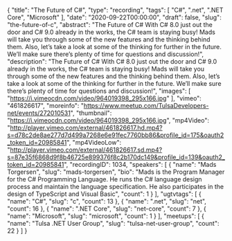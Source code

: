 {
  "title": "The Future of C#",
  "type": "recording",
  "tags": [
    "C#",
    ".net",
    ".NET Core",
    "Microsoft"
  ],
  "date": "2020-09-22T00:00:00",
  "draft": false,
  "slug": "the-future-of-c",
  "abstract": "The Future of C# With C# 8.0 just out the door and C# 9.0 already in the works, the C# team is staying busy! Mads will take you through some of the new features and the thinking behind them. Also, let’s take a look at some of the thinking for further in the future. We’ll make sure there’s plenty of time for questions and discussion!",
  "description": "The Future of C# With C# 8.0 just out the door and C# 9.0 already in the works, the C# team is staying busy! Mads will take you through some of the new features and the thinking behind them. Also, let’s take a look at some of the thinking for further in the future. We’ll make sure there’s plenty of time for questions and discussion!",
  "images": [
    "https://i.vimeocdn.com/video/964019398_295x166.jpg"
  ],
  "vimeo": "461826617",
  "moreinfo": "https://www.meetup.com/TulsaDevelopers-net/events/272010531",
  "thumbnail": "https://i.vimeocdn.com/video/964019398_295x166.jpg",
  "mp4Video": "http://player.vimeo.com/external/461826617.hd.mp4?s=d78c2de8ae277d7d499a7268e6e91fec7760bb86&profile_id=175&oauth2_token_id=20985841",
  "mp4VideoLow": "http://player.vimeo.com/external/461826617.sd.mp4?s=87e35f6868d9f8b46725e899376f8c2b170dc149&profile_id=139&oauth2_token_id=20985841",
  "recordingID": 1034,
  "speakers": [
    {
      "name": "Mads Torgersen",
      "slug": "mads-torgersen",
      "bio": "Mads is the Program Manager for the C# Programming Language. He runs the C# language design process and maintain the language specification. He also participates in the design of TypeScript and Visual Basic",
      "count": 1
    }
  ],
  "ugtvtags": [
    {
      "name": "C#",
      "slug": "c",
      "count": 13
    },
    {
      "name": ".net",
      "slug": "net",
      "count": 16
    },
    {
      "name": ".NET Core",
      "slug": "net-core",
      "count": 7
    },
    {
      "name": "Microsoft",
      "slug": "microsoft",
      "count": 1
    }
  ],
  "meetups": [
    {
      "name": "Tulsa .NET User Group",
      "slug": "tulsa-net-user-group",
      "count": 22
    }
  ]
}